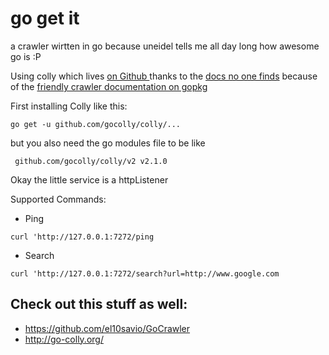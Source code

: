 # go get it

a crawler wirtten in go because uneidel tells me all day long how awesome go is :P

Using colly which lives 
[on Github ](https://github.com/gocolly/colly) thanks to the [docs no one finds](http://go-colly.org/docs/) because of the [friendly crawler documentation on gopkg](https://pkg.go.dev/github.com/gocolly/colly#section-readme) 

First  installing Colly like this:

```
go get -u github.com/gocolly/colly/...
```

but you also need the go modules file to be like

```
 github.com/gocolly/colly/v2 v2.1.0
```

Okay the little service is a httpListener 

Supported Commands:
- Ping 
```
curl 'http://127.0.0.1:7272/ping
```
- Search
```
curl 'http://127.0.0.1:7272/search?url=http://www.google.com
```

Check out this stuff as well: 
--
- https://github.com/el10savio/GoCrawler
- http://go-colly.org/
